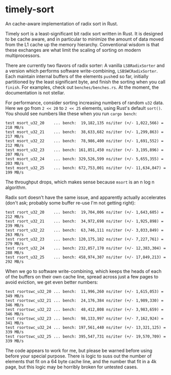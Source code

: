 # timely-sort
An cache-aware implementation of radix sort in Rust.

Timely sort is a least-significant bit radix sort written in Rust. It is designed to be cache aware, and in particular to minimize the amount of data moved from the L1 cache up the memory hierarchy. Conventional wisdom is that these exchanges are what limit the scaling of sorting on modern multiprocessors.

There are currently two flavors of radix sorter: A vanilla `LSBRadixSorter` and a version which performs software write-combining, `LSBSWCRadixSorter`. Each maintain internal buffers of the elements `push`ed so far, initially partitioned by the least significant byte, and finish the sorting when you call `finish`. For examples, check out `benches/benches.rs`. At the moment, the documentation is not stellar.

For performance, consider sorting increasing numbers of random `u32` data. Here we go from `2 << 20` to `2 << 25` elements, using Rust's default `sort()`. You should see numbers like these when you run `cargo bench`:

    test msort_u32_20    ... bench:  19,182,135 ns/iter (+/- 1,022,566) = 218 MB/s
    test msort_u32_21    ... bench:  38,633,682 ns/iter (+/- 1,299,863) = 217 MB/s
    test msort_u32_22    ... bench:  78,986,400 ns/iter (+/- 1,691,552) = 212 MB/s
    test msort_u32_23    ... bench: 161,851,450 ns/iter (+/- 3,195,896) = 207 MB/s
    test msort_u32_24    ... bench: 329,526,599 ns/iter (+/- 5,655,355) = 203 MB/s
    test msort_u32_25    ... bench: 672,753,001 ns/iter (+/- 11,634,847) = 199 MB/s

The throughput drops, which makes sense because `msort` is an n log n algorithm.

Radix sort doesn't have the same issue, and apparently actually accelerates (don't ask; probably some buffer re-use I'm not getting right):

    test rsort_u32_20    ... bench:  19,704,006 ns/iter (+/- 1,643,605) = 212 MB/s
    test rsort_u32_21    ... bench:  34,972,698 ns/iter (+/- 1,925,898) = 239 MB/s
    test rsort_u32_22    ... bench:  63,746,111 ns/iter (+/- 3,033,849) = 263 MB/s
    test rsort_u32_23    ... bench: 120,175,182 ns/iter (+/- 7,227,761) = 279 MB/s
    test rsort_u32_24    ... bench: 232,857,170 ns/iter (+/- 12,383,304) = 288 MB/s
    test rsort_u32_25    ... bench: 458,974,307 ns/iter (+/- 17,849,213) = 292 MB/s

When we go to software write-combining, which keeps the heads of each of the buffers on their own cache line, spread across just a few pages to avoid eviction, we get even better numbers:

    test rsortswc_u32_20 ... bench:  11,996,260 ns/iter (+/- 1,615,053) = 349 MB/s
    test rsortswc_u32_21 ... bench:  24,176,384 ns/iter (+/- 1,989,330) = 346 MB/s
    test rsortswc_u32_22 ... bench:  48,412,808 ns/iter (+/- 3,983,659) = 346 MB/s
    test rsortswc_u32_23 ... bench:  98,133,997 ns/iter (+/- 7,162,924) = 341 MB/s
    test rsortswc_u32_24 ... bench: 197,561,440 ns/iter (+/- 13,321,125) = 339 MB/s
    test rsortswc_u32_25 ... bench: 395,547,731 ns/iter (+/- 19,570,709) = 339 MB/s

The code appears to work for me, but please be warned before using before your special purpose. There is logic to suss out the number of elements that fit on a 64 byte cache line, and the number that fit in a 4k page, but this logic may be horribly broken for untested cases.
